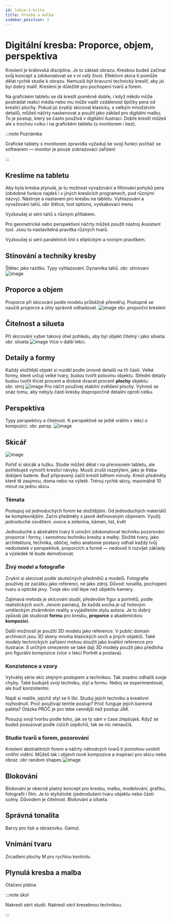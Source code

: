 ```yaml
---
id: lekce-1-krita
title: Kresba a malba
sidebar_position: 3
---
```


# Digitální kresba: Proporce, objem, perspektiva
Kreslení je královská disciplína. Je to základ obrazu. Kresbou budeš začínat svůj koncept a zdokonalovat se v ní celý život. Efektivní skica ti pomůže dělat rychlé studie k obrazu. Nemusíš být bravurní technický kreslíř, aby jsi byl dobrý malíř. Kreslení je důležité pro pochopení tvarů a forem.

Na grafickém tabletu se dá kreslit poměrně dobře, i když někdo může postrádat reakci média nebo mu může vadit vzdálenost špičky pera od kreslící plochy. Pokud jsi zvyklý skicovat klasicky, s velkým množstvím detailů, můžeš náčrty naskenovat a použít jako základ pro digitální malbu. To je postup, který se často používá v digitální ilustraci. Dobře kreslit můžeš ale s trochou cviku i na grafickém tabletu (s monitorem i bez).

:::note Poznámka

Grafické tablety s monitorem zpravidla vyžadují ke svojí funkci počítač se softwarem — monitor je pouze zobrazovací zařízení

:::

## Kreslíme na tabletu
Aby byla kresba plynulá, je tu možnost vyvažování a filtrování pohybů pera (obdobné funkce najdeš i v jiných kreslících programech, pod různými názvy).
Nástroje a nastavení pro kresbu na tabletu. Vyhlazování a vyvažování tahů.
obr štětce, tool options, vyskakovací menu

Vyzkoušej si sérii tahů s různým přítlakem.



Pro geometrické nebo perspektivní náčrty můžeš použít nástroj Assistant tool. Jsou to nastavitelná pravítka různých tvarů.

Vyzkoušej si sérii paralelních linií s eliptickým a rovným pravítkem.


## Stínování a techniky kresby
Štětec jako razítko. Typy vyhlazování. Dynamika tahů.
obr. stinovani
![image](../img/aka-moc.svg)

## Proporce a objem
Proporce při skicování podle modelu průběžně přeměřuj. Postupně se naučíš proporce a úhly správně odhadovat.
![image](../img/aka-moc.svg)
obr. proporční kreslení
## Čitelnost a silueta
Při skicování vyber takový úhel pohledu, aby byl objekt čitelný i jako silueta.
obr. silueta
![image](../img/aka-moc.svg)
Více v další lekci.

## Detaily a formy
Každý složitější objekt si rozděl podle úrovně detailů na tři části. Velké formy, které určují velké tvary, budou tvořit polovinu objektu. Střední detaily budou tvořit třicet procent a drobné dvacet procent **plochy** objektu.  
obr. stroj
![image](../img/aka-moc.svg)
Pro náčrt používej stabilní zvětšení plochy. Vyhneš se snáz tomu, aby nebyly části kresby disproporčně detailní oproti celku.
## Perspektiva
Typy perspektivy a čitelnost. K perspektivě se ještě vrátím v lekci o kompozici.
obr. persp.
![image](../img/aka-moc.svg)
## Skicář

![image](./images/skicar.png)

Pořiď si skicák a tužku. Studie můžeš dělat i na přenosném tabletu, ale potřebuješ vytvořit kreslicí návyky. Musíš zrušit rozptýlení, jako je třeba dobíjení baterie. Buď připravený začít kreslit během minuty. Kresli předměty které tě zaujmou, doma nebo na výletě.  Trénuj rychlé skicy, maximálně 10 minut na jednu skicu.
### Témata
Postupuj od jednoduchých forem ke složitějším. Od jednoduchých materiálů ke komplexnějším. Začni předměty s jasně definovaným objemem. Využij jednoduché osvětlení.
ovoce a zelenina, kámen, list, květ

Jednoduché a abstraktní tvary ti umožní zdokonalovat techniku pozorování proporce i formy, i samotnou techniku kresby a malby. Složité tvary, jako architektura, technika, obličej, nebo anatomie postavy odhalí každý tvůj nedostatek v perspektivě, proporcích a formě — nedovolí ti rozvíjet základy a výsledek tě bude demotivovat.
### Živý model a fotografie
Zvykni si skicovat podle skutečných předmětů a modelů. Fotografie používej ze začátku jako referenci, ne jako zdroj. Důvod: tonalita, pochopení tvaru a optické jevy. Tvoje oko vidí lépe než objektiv kamery.

Zajímavá metoda je skicování studií, především figur a portrétů, podle realistických soch. Jenom pamatuj, že každá socha je už hotovým uměleckým ztvárněním reality a vyjádřením stylu autora. Je to dobrý způsob jak studovat **formu** pro kresbu, **proporce** a akademickou **kompozici**.   

Další možností je použití 3D modelu jako reference. V public domain archívech jsou 3D skeny mnoha klasických soch a jiných objektů. Také modely technických zařízení mohou sloužit jako kvalitní reference pro ilustrace. S určitým omezením se také dají 3D modely použít jako předloha pro figurální kompozice (více v lekci Portrét a postava).  


### Konzistence a vzory
Vytvářej série skic stejným postupem a technikou. Tak snadno odhalíš svoje chyby. Také buduješ svojí techniku, styl a formu. Neboj se experimentovat, ale buď konzistentní.

Najdi si malíře, jejichž styl se ti líbí. Studuj jejich techniku a kreativní rozhodnutí. Proč používají tenhle postup? Proč funguje jejich barevná paleta? Otázka PROČ je pro tebe cennější než postup JAK.

Posuzuj svojí tvorbu podle toho, jak se ty sám v čase zlepšuješ. Když se budeš posuzovat podle cizích úspěchů, tak se nic nenaučíš.     
### Studie tvarů a forem, pozorování
Kreslení abstraktních forem a náčrty náhodných tvarů ti pomohou uvolnit vnitřní vidění. Můžeš tak i objevit nové kompozice a inspiraci pro skicu nebo obraz.
obr random shapes
![image](../img/aka-moc.svg)


## Blokování
Blokování je obecně platný koncept pro kresbu, malbu, modelování, grafiku, fotografii i film. Je to stylistické zjednodušení tvaru objektu nebo části scény. Důvodem je čitelnost. Blokování a silueta.

## Správná tonalita
Barvy pro tisk a obrazovku. Gamut.
## Vnímání tvaru
Zrcadlení plochy M pro rychlou kontrolu.
## Plynulá kresba a malba
Otáčení plátna

:::note úkol

Nakresli sérii studií. Nakresli sérii kresebnou technikou.

:::
